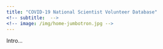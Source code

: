 ```yaml
---
title: "COVID-19 National Scientist Volunteer Database"
<!-- subtitle:  -->
<!-- image: /img/home-jumbotron.jpg -->
---
```


Intro...
